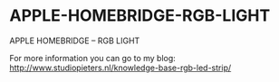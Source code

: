 # APPLE-HOMEBRIDGE-RGB-LIGHT
APPLE HOMEBRIDGE – RGB LIGHT

For more information you can go to my blog: http://www.studiopieters.nl/knowledge-base-rgb-led-strip/
